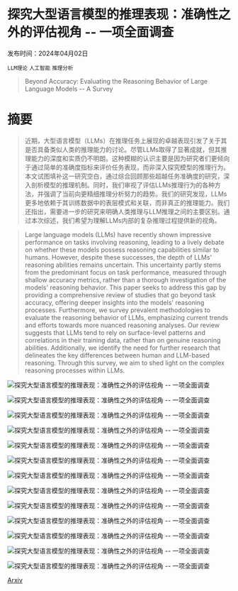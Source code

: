 # 探究大型语言模型的推理表现：准确性之外的评估视角 -- 一项全面调查

发布时间：2024年04月02日

`LLM理论` `人工智能` `推理分析`

> Beyond Accuracy: Evaluating the Reasoning Behavior of Large Language Models -- A Survey

# 摘要

> 近期，大型语言模型（LLMs）在推理任务上展现的卓越表现引发了关于其是否具备类似人类的推理能力的讨论。尽管LLMs取得了显著成就，但其推理能力的深度和实质仍不明朗。这种模糊的认识主要是因为研究者们更倾向于通过简单的准确度指标来评价任务表现，而非深入探究模型的推理行为。本文试图填补这一研究空白，通过综合回顾那些超越任务准确度的研究，深入剖析模型的推理机制。同时，我们审视了评估LLMs推理行为的各种方法，并强调了当前向更精细推理分析努力的趋势。我们的研究发现，LLMs更多地依赖于其训练数据中的表层模式和关联，而非真正的推理能力。我们还指出，需要进一步的研究来明确人类推理与LLM推理之间的主要区别。通过本次综述，我们希望为理解LLMs内部的复杂推理过程提供新的视角。

> Large language models (LLMs) have recently shown impressive performance on tasks involving reasoning, leading to a lively debate on whether these models possess reasoning capabilities similar to humans. However, despite these successes, the depth of LLMs' reasoning abilities remains uncertain. This uncertainty partly stems from the predominant focus on task performance, measured through shallow accuracy metrics, rather than a thorough investigation of the models' reasoning behavior. This paper seeks to address this gap by providing a comprehensive review of studies that go beyond task accuracy, offering deeper insights into the models' reasoning processes. Furthermore, we survey prevalent methodologies to evaluate the reasoning behavior of LLMs, emphasizing current trends and efforts towards more nuanced reasoning analyses. Our review suggests that LLMs tend to rely on surface-level patterns and correlations in their training data, rather than on genuine reasoning abilities. Additionally, we identify the need for further research that delineates the key differences between human and LLM-based reasoning. Through this survey, we aim to shed light on the complex reasoning processes within LLMs.

![探究大型语言模型的推理表现：准确性之外的评估视角 -- 一项全面调查](../../../paper_images/2404.01869/x1.png)

![探究大型语言模型的推理表现：准确性之外的评估视角 -- 一项全面调查](../../../paper_images/2404.01869/x2.png)

![探究大型语言模型的推理表现：准确性之外的评估视角 -- 一项全面调查](../../../paper_images/2404.01869/x3.png)

![探究大型语言模型的推理表现：准确性之外的评估视角 -- 一项全面调查](../../../paper_images/2404.01869/x4.png)

![探究大型语言模型的推理表现：准确性之外的评估视角 -- 一项全面调查](../../../paper_images/2404.01869/x5.png)

![探究大型语言模型的推理表现：准确性之外的评估视角 -- 一项全面调查](../../../paper_images/2404.01869/x6.png)

![探究大型语言模型的推理表现：准确性之外的评估视角 -- 一项全面调查](../../../paper_images/2404.01869/x7.png)

![探究大型语言模型的推理表现：准确性之外的评估视角 -- 一项全面调查](../../../paper_images/2404.01869/x8.png)

![探究大型语言模型的推理表现：准确性之外的评估视角 -- 一项全面调查](../../../paper_images/2404.01869/x9.png)

![探究大型语言模型的推理表现：准确性之外的评估视角 -- 一项全面调查](../../../paper_images/2404.01869/x10.png)

![探究大型语言模型的推理表现：准确性之外的评估视角 -- 一项全面调查](../../../paper_images/2404.01869/x11.png)

![探究大型语言模型的推理表现：准确性之外的评估视角 -- 一项全面调查](../../../paper_images/2404.01869/x12.png)

![探究大型语言模型的推理表现：准确性之外的评估视角 -- 一项全面调查](../../../paper_images/2404.01869/x13.png)

[Arxiv](https://arxiv.org/abs/2404.01869)
